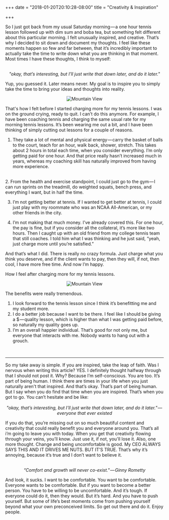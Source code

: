 +++
date = "2018-01-20T20:10:28-08:00"
title = "Creativity & Inspiration"

+++

So I just got back from my usual Saturday morning — a one hour tennis lesson followed up with dim sum and boba tea, but something felt different about this particular morning. I felt unusually inspired, and creative. That’s why I decided to sit down and document my thoughts. I feel like these moments happen so few and far between, that it’s incredibly important to actually take the time to write down what you are thinking in that moment. Most times I have these thoughts, I think to myself:

<center><i><br>"okay, that’s interesting, but I’ll just write that down later, and do it later."</i> </center>

Yup, you guessed it. Later means never. My goal is to inspire you to simply take the time to bring your ideas and thoughts into reality.

<center><img class = "pic" src="../../img/sock.jpg" alt="Mountain View" ></center>



That's how I felt before I started charging more for my tennis lessons. I was on the ground crying, ready to quit. I can’t do this anymore.
For example, I have been coaching tennis and charging the same usual rate for my morning tennis lessons. It’s been wearing me out a bit, and I have been thinking of simply cutting out lessons for a couple of reasons.

1. They take a lot of mental and physical energy — carry the basket of balls to the court, teach for an hour, walk back, shower, stretch. This takes about 2 hours in total each time, when you consider everything. I’m only getting paid for one hour. And that price really hasn’t increased much in years, whereas my coaching skill has naturally improved from having more experience.
<br>
2. From the health and exercise standpoint, I could just go to the gym — I can run sprints on the treadmill, do weighted squats, bench press, and everything I want, but in half the time.

3. I’m not getting better at tennis. If I wanted to get better at tennis, I could just play with my roommate who was an NCAA All-American, or my other friends in the city.

4. I’m not making that much money. I’ve already covered this. For one hour, the pay is fine, but if you consider all the collateral, it’s more like two hours.
Then I caught up with an old friend from my college tennis team that still coaches. I told him what I was thinking and he just said, “yeah, just charge more until you’re satisfied.”

And that’s what I did. There is really no crazy formula. Just charge what you think you deserve, and if the client wants to pay, then they will, if not, then cool, I have more free time. And now I’m happy.


How I feel after charging more for my tennis lessons.

<center><img class = "pic" src="../../img/dimitrov.jpeg" alt="Mountain View" ></center>


The benefits were really tremendous.

1. I look forward to the tennis lesson since I think it’s benefitting me and my student more.
2. I do a better job because I want to be there. I feel like I should be giving a $ — quality lesson, which is higher than what I was getting paid before, so naturally my quality goes up.
3. I’m an overall happier individual. That’s good for not only me, but everyone that interacts with me. Nobody wants to hang out with a grouch.



<br>
<hr >
So my take away is simple. If you are inspired, take the leap of faith. Was I nervous when writing this article? YES. I definitely thought halfway through that I should not post it. Why? Because I’m self-conscious. You are too. It’s part of being human. I think there are times in your life when you just naturally aren't that inspired. And that’s okay. That’s part of being human. But I say when you do find that time when you are inspired. That’s when you got to go. You can’t hesitate and be like:

<center><i><br>"okay, that’s interesting, but I’ll just write that down later, and do it later." — everyone that ever existed </i> </center>


If you do that, you’re missing out on so much beautiful content and creativity that could really benefit you and everyone around you. That’s all i’m going to leave you with today. When you get that creativity flowing through your veins, you’ll know. Just use it, if not, you'll lose it. Also, one more thought. Change and being uncomfortable is good. My CEO ALWAYS SAYS THIS AND IT DRIVES ME NUTS. BUT IT’S TRUE. That’s why it’s annoying, because it’s true and I don’t want to believe it.


<center><i><br>“Comfort and growth will never co-exist." — Ginny Rometty </i> </center>


And look, it sucks. I want to be comfortable. You want to be comfortable. Everyone wants to be comfortable. But if you want to become a better person. You have to be willing to be uncomfortable. And it’s tough. If everyone could do it, then they would. But it’s hard. And you have to push yourself. But some of life’s best moments come from pushing yourself beyond what your own preconceived limits. So get out there and do it. Enjoy people.

